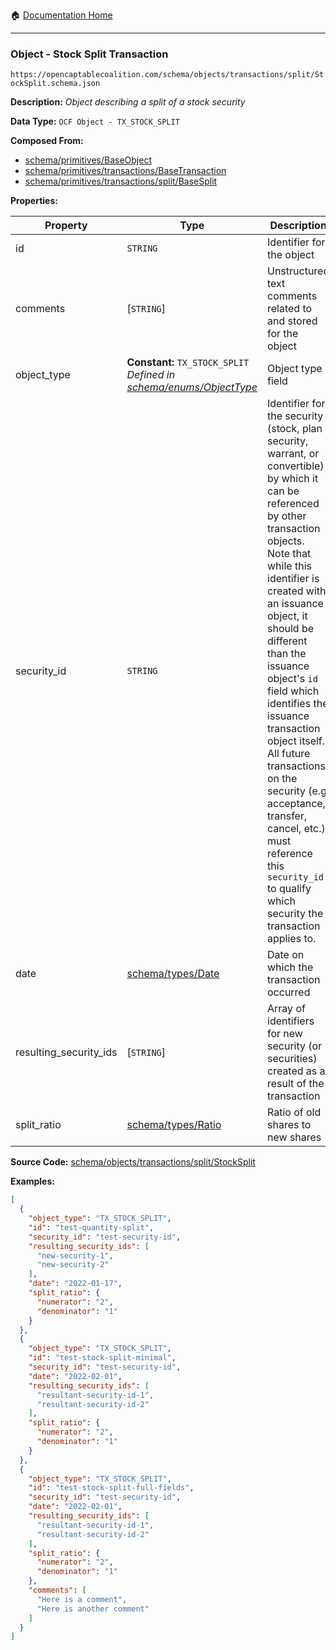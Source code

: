 :house: [Documentation Home](/README.md)

---

### Object - Stock Split Transaction

`https://opencaptablecoalition.com/schema/objects/transactions/split/StockSplit.schema.json`

**Description:** _Object describing a split of a stock security_

**Data Type:** `OCF Object - TX_STOCK_SPLIT`

**Composed From:**

- [schema/primitives/BaseObject](/docs/schema/primitives/BaseObject.md)
- [schema/primitives/transactions/BaseTransaction](/docs/schema/primitives/transactions/BaseTransaction.md)
- [schema/primitives/transactions/split/BaseSplit](/docs/schema/primitives/transactions/split/BaseSplit.md)

**Properties:**

| Property               | Type                                                                                                        | Description                                                                                                                                                                                                                                                                                                                                                                                                                                                                                                 | Required   |
| ---------------------- | ----------------------------------------------------------------------------------------------------------- | ----------------------------------------------------------------------------------------------------------------------------------------------------------------------------------------------------------------------------------------------------------------------------------------------------------------------------------------------------------------------------------------------------------------------------------------------------------------------------------------------------------- | ---------- |
| id                     | `STRING`                                                                                                    | Identifier for the object                                                                                                                                                                                                                                                                                                                                                                                                                                                                                   | `REQUIRED` |
| comments               | [`STRING`]                                                                                                  | Unstructured text comments related to and stored for the object                                                                                                                                                                                                                                                                                                                                                                                                                                             | -          |
| object_type            | **Constant:** `TX_STOCK_SPLIT`</br>_Defined in [schema/enums/ObjectType](/docs/schema/enums/ObjectType.md)_ | Object type field                                                                                                                                                                                                                                                                                                                                                                                                                                                                                           | `REQUIRED` |
| security_id            | `STRING`                                                                                                    | Identifier for the security (stock, plan security, warrant, or convertible) by which it can be referenced by other transaction objects. Note that while this identifier is created with an issuance object, it should be different than the issuance object's `id` field which identifies the issuance transaction object itself. All future transactions on the security (e.g. acceptance, transfer, cancel, etc.) must reference this `security_id` to qualify which security the transaction applies to. | `REQUIRED` |
| date                   | [schema/types/Date](/docs/schema/types/Date.md)                                                             | Date on which the transaction occurred                                                                                                                                                                                                                                                                                                                                                                                                                                                                      | `REQUIRED` |
| resulting_security_ids | [`STRING`]                                                                                                  | Array of identifiers for new security (or securities) created as a result of the transaction                                                                                                                                                                                                                                                                                                                                                                                                                | `REQUIRED` |
| split_ratio            | [schema/types/Ratio](/docs/schema/types/Ratio.md)                                                           | Ratio of old shares to new shares                                                                                                                                                                                                                                                                                                                                                                                                                                                                           | `REQUIRED` |

**Source Code:** [schema/objects/transactions/split/StockSplit](/schema/objects/transactions/split/StockSplit.schema.json)

**Examples:**

```json
[
  {
    "object_type": "TX_STOCK_SPLIT",
    "id": "test-quantity-split",
    "security_id": "test-security-id",
    "resulting_security_ids": [
      "new-security-1",
      "new-security-2"
    ],
    "date": "2022-01-17",
    "split_ratio": {
      "numerator": "2",
      "denominator": "1"
    }
  },
  {
    "object_type": "TX_STOCK_SPLIT",
    "id": "test-stock-split-minimal",
    "security_id": "test-security-id",
    "date": "2022-02-01",
    "resulting_security_ids": [
      "resultant-security-id-1",
      "resultant-security-id-2"
    ],
    "split_ratio": {
      "numerator": "2",
      "denominator": "1"
    }
  },
  {
    "object_type": "TX_STOCK_SPLIT",
    "id": "test-stock-split-full-fields",
    "security_id": "test-security-id",
    "date": "2022-02-01",
    "resulting_security_ids": [
      "resultant-security-id-1",
      "resultant-security-id-2"
    ],
    "split_ratio": {
      "numerator": "2",
      "denominator": "1"
    },
    "comments": [
      "Here is a comment",
      "Here is another comment"
    ]
  }
]
```

